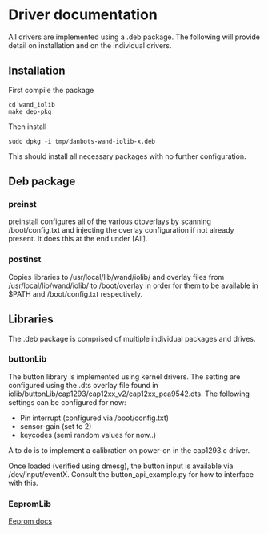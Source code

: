 # Driver documentation

All drivers are implemented using a .deb package. The following will provide detail on installation and on the individual drivers.

## Installation
First compile the package
   
    cd wand_iolib
    make dep-pkg

Then install

    sudo dpkg -i tmp/danbots-wand-iolib-x.deb

This should install all necessary packages with no further configuration.

## Deb package
### preinst
preinstall configures all of the various dtoverlays by scanning /boot/config.txt and injecting the overlay configuration if not already present. It does this at the end under [All].

### postinst
Copies libraries to /usr/local/lib/wand/iolib/ and overlay files from /usr/local/lib/wand/iolib/ to /boot/overlay in order for them to be available in $PATH and /boot/config.txt respectively.

## Libraries
The .deb package is comprised of multiple individual packages and drives.

###	buttonLib
The button library is implemented using kernel drivers. The setting are configured using the .dts overlay file found in iolib/buttonLib/cap1293/cap12xx_v2/cap12xx_pca9542.dts. The following settings can be configured for now:

 - Pin interrupt (configured via /boot/config.txt)
 - sensor-gain (set to 2)
 - keycodes (semi random values for now..)

A to do is to implement a calibration on power-on in the cap1293.c driver.

Once loaded (verified using dmesg), the button input is available via /dev/input/eventX. Consult the button_api_example.py for how to interface with this.

### EepromLib
[Eeprom docs](eepromLib/README.md)
